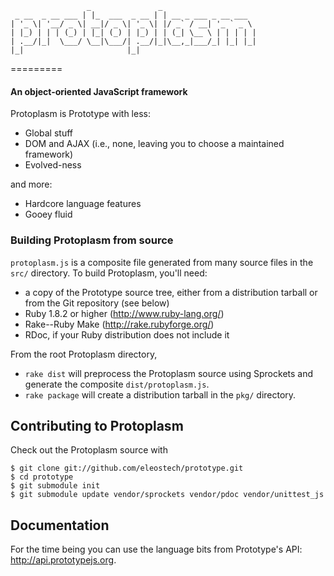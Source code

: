                      _               _                     
     _ __  _ __ ___ | |_  ___  _ __ | | __ _ ___ _ __ ___  
    | '_ \| '__/ _ \| __|/ _ \| '_ \| |/ _` / __| '_ ` _ \ 
    | |_) | | | (_) | |_| (_) | |_) | | (_| \__ \ | | | | |
    | .__/|_|  \___/ \__|\___/| .__/|_|\__,_|___/_| |_| |_|
    |_|                       |_|                          

=========

#### An object-oriented JavaScript framework ####

Protoplasm is Prototype with less:

  * Global stuff
  * DOM and AJAX (i.e., none, leaving you to choose a maintained framework)
  * Evolved-ness
  
and more:

  * Hardcore language features
  * Gooey fluid

### Building Protoplasm from source ###

`protoplasm.js` is a composite file generated from many source files in 
the `src/` directory. To build Protoplasm, you'll need:

* a copy of the Prototype source tree, either from a distribution tarball or
  from the Git repository (see below)
* Ruby 1.8.2 or higher (<http://www.ruby-lang.org/>)
* Rake--Ruby Make (<http://rake.rubyforge.org/>)
* RDoc, if your Ruby distribution does not include it

From the root Protoplasm directory,

* `rake dist` will preprocess the Protoplasm source using Sprockets and 
  generate the composite `dist/protoplasm.js`.
* `rake package` will create a distribution tarball in the 
  `pkg/` directory.

Contributing to Protoplasm
-------------------------

Check out the Protoplasm source with 

    $ git clone git://github.com/eleostech/prototype.git
    $ cd prototype
    $ git submodule init
    $ git submodule update vendor/sprockets vendor/pdoc vendor/unittest_js

Documentation
-------------

For the time being you can use the language bits from Prototype's API: <http://api.prototypejs.org>.
